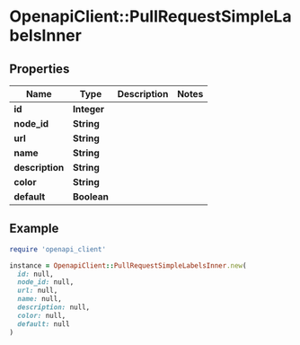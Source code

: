 # OpenapiClient::PullRequestSimpleLabelsInner

## Properties

| Name | Type | Description | Notes |
| ---- | ---- | ----------- | ----- |
| **id** | **Integer** |  |  |
| **node_id** | **String** |  |  |
| **url** | **String** |  |  |
| **name** | **String** |  |  |
| **description** | **String** |  |  |
| **color** | **String** |  |  |
| **default** | **Boolean** |  |  |

## Example

```ruby
require 'openapi_client'

instance = OpenapiClient::PullRequestSimpleLabelsInner.new(
  id: null,
  node_id: null,
  url: null,
  name: null,
  description: null,
  color: null,
  default: null
)
```

